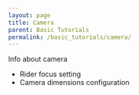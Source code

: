 ```yaml
---
layout: page
title: Camera
parent: Basic Tutorials
permalink: /basic_tutorials/camera/
---
```


Info about camera

- Rider focus setting
- Camera dimensions configuration
